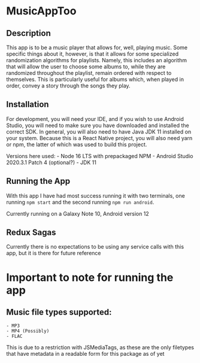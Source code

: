# MusicAppToo

## Description
This app is to be a music player that allows for, well, playing music.  Some specific things about it, however, is that it allows for some specialized randomization algorithms for playlists.  Namely, this includes an algorithm that will allow the user to choose some albums to, while they are randomized throughout the playlist, remain ordered with respect to themselves.  This is particularly useful for albums which, when played in order, convey a story through the songs they play.

## Installation
For development, you will need your IDE, and if you wish to use Android Studio, you will need to make sure you have downloaded and installed the correct SDK.  In general, you will also need to have Java JDK 11 installed on your system.  Because this is a React Native project, you will also need yarn or npm, the latter of which was used to build this project.

Versions here used:
    - Node 16 LTS with prepackaged NPM
    - Android Studio 2020.3.1 Patch 4 (optional?)
    - JDK 11

## Running the App
With this app I have had most success running it with two terminals, one running `npm start` and the second running `npm run android`.

Currently running on a Galaxy Note 10, Android version 12

## Redux Sagas
Currently there is no expectations to be using any service calls with this app, but it is there for future reference

# Important to note for running the app
## Music file types supported:
    - MP3
    - MP4 (Possibly)
    - FLAC

This is due to a restriction with JSMediaTags, as these are the only filetypes that have metadata in a readable form for this package as of yet
